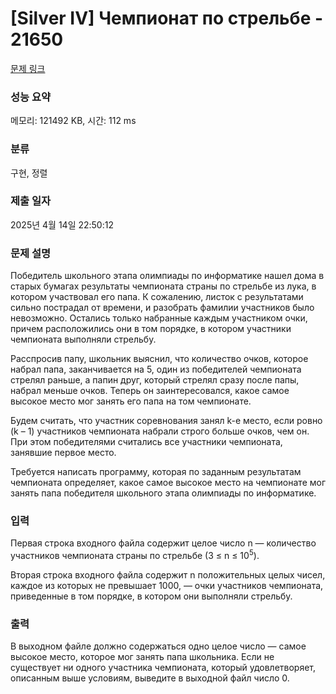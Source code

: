 # [Silver IV] Чемпионат по стрельбе - 21650 

[문제 링크](https://www.acmicpc.net/problem/21650) 

### 성능 요약

메모리: 121492 KB, 시간: 112 ms

### 분류

구현, 정렬

### 제출 일자

2025년 4월 14일 22:50:12

### 문제 설명

<p>Победитель школьного этапа олимпиады по информатике нашел дома в старых бумагах результаты чемпионата страны по стрельбе из лука, в котором участвовал его папа. К сожалению, листок с результатами сильно пострадал от времени, и разобрать фамилии участников было невозможно. Остались только набранные каждым участником очки, причем расположились они в том порядке, в котором участники чемпионата выполняли стрельбу.</p>

<p>Расспросив папу, школьник выяснил, что количество очков, которое набрал папа, заканчивается на 5, один из победителей чемпионата стрелял раньше, а папин друг, который стрелял сразу после папы, набрал меньше очков. Теперь он заинтересовался, какое самое высокое место мог занять его папа на том чемпионате. </p>

<p>Будем считать, что участник соревнования занял k-е место, если ровно (k – 1) участников чемпионата набрали строго больше очков, чем он. При этом победителями считались все участники чемпионата, занявшие первое место.</p>

<p>Требуется написать программу, которая по заданным результатам чемпионата определяет, какое самое высокое место на чемпионате мог занять папа победителя школьного этапа олимпиады по информатике.</p>

### 입력 

 <p>Первая строка входного файла содержит целое число n — количество участников чемпионата страны по стрельбе (3 ≤ n ≤ 10<sup>5</sup>).</p>

<p>Вторая строка входного файла содержит n положительных целых чисел, каждое из которых не превышает 1000, — очки участников чемпионата, приведенные в том порядке, в котором они выполняли стрельбу. </p>

### 출력 

 <p>В выходном файле должно содержаться одно целое число — самое высокое место, которое мог занять папа школьника. Если не существует ни одного участника чемпионата, который удовлетворяет, описанным выше условиям, выведите в выходной файл число 0.</p>

